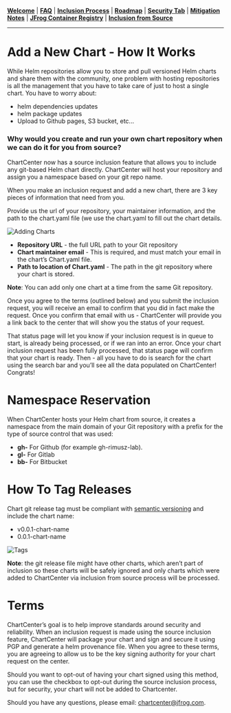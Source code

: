 [__Welcome__](README.md) | [__FAQ__](faq.md) | [__Inclusion Process__](inclusion.md) | [__Roadmap__](roadmap.md) | [__Security Tab__](security.md) | [__Mitigation Notes__](securitymitigationspec.md) | [__JFrog Container Registry__](jfrog-cr.md) | [__Inclusion from Source__](source-inclusion.md)

------

# Add a New Chart - How It Works

While Helm repositories allow you to store and pull versioned Helm charts and share them with the community, one problem with hosting repositories is all the management that you have to take care of just to host a single chart. You have to worry about:
* helm dependencies updates
* helm package updates
* Upload to Github pages, S3 bucket, etc...

### Why would you create and run your own chart repository when we can do it for you from source?

ChartCenter now has a source inclusion feature that allows you to include any git-based Helm chart directly. ChartCenter will host your repository and assign you a namespace based on your git repo name. 

When you make an inclusion request and add a new chart, there are 3 key pieces of information that need from you. 

Provide us the url of your repository, your maintainer information, and the path to the chart.yaml file (we use the chart.yaml to fill out the chart details.

![Adding Charts](https://github.com/jfrog/chartcenter/blob/master/docs/img/addchart.png?raw=true)

* **Repository URL** - the full URL path to your Git repository
* **Chart maintainer email** - This is required, and must match your email in the chart’s Chart.yaml file.
* **Path to location of Chart.yaml** - The path in the git repository where your chart is stored.

**Note**: You can add only one chart at a time from the same Git repository.

Once you agree to the terms (outlined below) and you submit the inclusion request, you will receive an email to confirm that you did in fact make the request. Once you confirm that email with us - ChartCenter will provide you a link back to the center that will show you the status of your request. 

That status page will let you know if your inclusion request is in queue to start, is already being processed, or if we ran into an error. Once your chart inclusion request has been fully processed, that status page will confirm that your chart is ready. Then - all you have to do is search for the chart using the search bar and you’ll see all the data populated on ChartCenter! Congrats! 

# Namespace Reservation

When ChartCenter hosts your Helm chart from source, it creates a namespace from the main domain of your Git repository with a prefix for the type of source control that was used:

* **gh-** For Github (for example gh-rimusz-lab).
* **gl-** For Gitlab
* **bb-** For Bitbucket

# How To Tag Releases

Chart git release tag must be compliant with [semantic versioning](https://semver.org/) and include the chart name:
* v0.0.1-chart-name
* 0.0.1-chart-name

![Tags](https://github.com/jfrog/chartcenter/blob/master/docs/img/tag2.png?raw=true)

**Note**: the git release file might have other charts, which aren’t part of inclusion so these charts will be safely ignored and only charts which were added to ChartCenter via inclusion from source process will be processed.

# Terms

ChartCenter’s goal is to help improve standards around security and reliability. When an inclusion request is made using the source inclusion feature, ChartCenter will package your chart and sign and secure it using PGP and generate a helm provenance file. When you agree to these terms, you are agreeing to allow us to be the key signing authority for your chart request on the center.

Should you want to opt-out of having your chart signed using this method, you can use the checkbox to opt-out during the source inclusion process, but for security, your chart will not be added to Chartcenter.

Should you have any questions, please email: chartcenter@jfrog.com.

